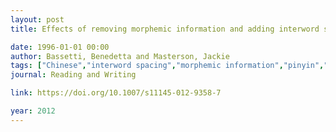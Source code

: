 ```yaml
---
layout: post
title: Effects of removing morphemic information and adding interword spacing on reading in Chinese experienced and inexperienced readers

date: 1996-01-01 00:00
author: Bassetti, Benedetta and Masterson, Jackie
tags: ["Chinese","interword spacing","morphemic information","pinyin","reading"]
journal: Reading and Writing

link: https://doi.org/10.1007/s11145-012-9358-7

year: 2012
---
```



